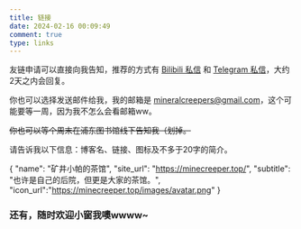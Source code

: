```yaml
---
title: 链接
date: 2024-02-16 00:09:49
comment: true
type: links
---
```


友链申请可以直接向我告知，推荐的方式有 [Bilibili 私信](https://space.bilibili.com/393479166) 和 [Telegram 私信](https://t.me/PatchiWitch)，大约2天之内会回复。

你也可以选择发送邮件给我，我的邮箱是 mineralcreepers@gmail.com，这个可能要等一周，因为我不怎么会看邮箱ww。

~~你也可以等个周末在浦东图书馆线下告知我（划掉。~~

请告诉我以下信息：博客名、链接、图标及不多于20字的简介。

  {
	  "name": "矿井小帕的茶馆",
    "site_url": "https://minecreeper.top/",
    "subtitle": "也许是自己的后院，但更是大家的茶馆。",
    "icon_url":"https://minecreeper.top/images/avatar.png"
  }

### 还有，随时欢迎小窗我噢wwww~
